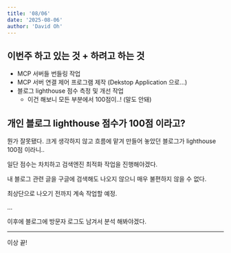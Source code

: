 ```yaml
---
title: '08/06'
date: '2025-08-06'
author: 'David Oh'
---
```


## 이번주 하고 있는 것 + 하려고 하는 것

- MCP 서버들 번들링 작업
- MCP 서버 연결 제어 프로그램 제작 (Dekstop Application 으로...)
- 블로그 lighthouse 점수 측정 및 개선 작업
  - 이건 해보니 모든 부분에서 100점이..! (말도 안돼)

## 개인 블로그 lighthouse 점수가 100점 이라고?

뭔가 잘못됐다. 크게 생각하지 않고 흐름에 맡겨 만들어 놓았던 블로그가 lighthouse 100점 이라니..

일단 점수는 차치하고 검색엔진 최적화 작업을 진행해야겠다.

내 블로그 관련 글을 구글에 검색해도 나오지 않으니 매우 불편하지 않을 수 없다.

최상단으로 나오기 전까지 계속 작업할 예정.

...

이후에 블로그에 방문자 로그도 남겨서 분석 해봐야겠다.

---

이상 끝!
